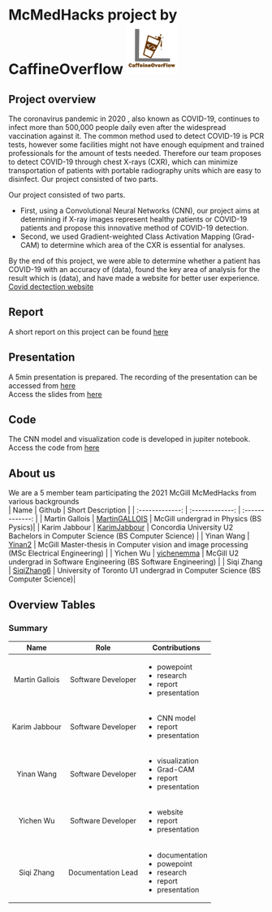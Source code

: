 
<p float="left">
  <h1>McMedHacks project by CaffineOverflow</>
  <img src="https://github.com/yichenemma/McMedHacks/blob/main/c.jpg" width="100" />
</p>

## Project overview
The coronavirus pandemic in 2020 , also known as COVID-19, continues to infect more than 500,000 people daily even after the widespread vaccination against it. The common method used to detect COVID-19 is PCR tests, however some facilities might not have enough equipment and trained professionals for the amount of tests needed. Therefore our team proposes to detect COVID-19 through chest X-rays (CXR), which can minimize transportation of patients with portable radiography units which are easy to disinfect. Our project consisted of two parts. <br>

Our project consisted of two parts. <br>
- First, using a Convolutional Neural Networks (CNN), our project aims at determining if X-ray images represent healthy patients or COVID-19 patients and propose this innovative method of COVID-19 detection.
-  Second, we used Gradient-weighted Class Activation Mapping (Grad-CAM) to determine which area of the CXR is essential for analyses. <br>

By the end of this project, we were able to determine whether a patient has COVID-19 with an accuracy of (data), found the key area of analysis for the result which is (data), and have made a website for better user experience. [Covid dectection website](https://caffeineoverflow-covid.herokuapp.com/?fbclid=IwAR0ktxanZL_H49WfDNGHi6y1RnqusZzZvuxV-tHPwNvASIJUa8hx8AOvwkE) <br>

## Report
A short report on this project can be found [here](https://github.com/yichenemma/McMedHacks/blob/main/report.pdf)

## Presentation
A 5min presentation is prepared. The recording of the presentation can be accessed from [here](https://www.youtube.com/watch?v=uu2SUAXtGzo)<br>
Access the slides from [here](https://github.com/yichenemma/McMedHacks/blob/main/report.pdf)

## Code
The CNN model and visualization code is developed in jupiter notebook. Access the code from [here](https://jupyter.mcmedhacks2021.calculquebec.cloud/)

## About us
We are a 5 member team participating the 2021 McGill McMedHacks from various backgrounds <br>
| Name  | Github | Short Description |
| :-------------: | :-------------: | :-------------: |
| Martin Gallois | [MartinGALLOIS](https://github.com/MartinGALLOIS?fbclid=IwAR1Bzrqgvs0D_Znk72tqHW4RRW3j--UQi03sEIBCpiXFVC6CceBPrBiy4MA)  | McGill undergrad in Physics (BS Pysics)|
| Karim Jabbour | [KarimJabbour](https://github.com/KarimJabbour?fbclid=IwAR03VJz32ZU3bbHFV2U6VTnN94UoR2nAL5hqGoAQHJRe3VHx9dslrOz61F4)  | Concordia University U2 Bachelors in Computer Science (BS Computer Science) |
| Yinan Wang | [Yinan2](https://github.com/Yinan2?fbclid=IwAR1D6W03oxjX3rh9HjmwYjgN5YICFlua5fgP0pWcjXMsl0qlQose8ZKxEa0)  | McGill Master-thesis in Computer vision and image processing (MSc Electrical Engineering) |
| Yichen Wu | [yichenemma](https://github.com/yichenemma)  | McGill U2 undergrad in Software Engineering (BS Software Engineering) |
| Siqi Zhang | [SiqiZhang6](https://github.com/SiqiZhang6)  | University of Toronto U1 undergrad in Computer Science (BS Computer Science)|

## Overview Tables
### Summary
| Name  | Role | Contributions |
| :-------------: | :-------------: | ------------- |
| Martin Gallois | Software Developer  | <ul><li>powepoint</li><li>research</li><li>report</li><li>presentation</li></ul> |
| Karim Jabbour | Software Developer  | <ul><li>CNN model</li><li>report</li><li>presentation</li></ul> |
| Yinan Wang | Software Developer  | <ul><li>visualization</li><li>Grad-CAM</li><li>report</li><li>presentation</li></ul> |
| Yichen Wu | Software Developer  | <ul><li>website</li><li>report</li><li>presentation</li></ul> |
| Siqi Zhang | Documentation Lead  | <ul><li>documentation</li><li>powepoint</li><li>research</li><li>report</li><li>presentation</li></ul>|
<br>

